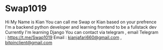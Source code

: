 # Swap1019
Hi My Name is Kian 
You can call me Swap or Kian based on your prefrence
I'm a backend python developer and learning frontend to be a fullstack dev
Currently I'm learning Django 
You can contact via telegram , email
Telegram : https://t.me/Swap1019
Email : kianjafari660@gmail.com , bitpinclient@gmail.com
